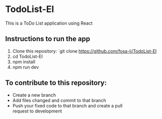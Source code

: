 # TodoList-EI
This is a ToDo List application using React

## Instructions to run the app
1. Clone this repository: `git clone https://github.com/fosa-ij/TodoList-EI
2. cd TodoList-EI
3. npm install
4. npm run dev

## To contribute to this repository: 
- Create a new branch 
- Add files changed and commit to that branch 
- Push your fixed code to that branch and create a pull request to development
